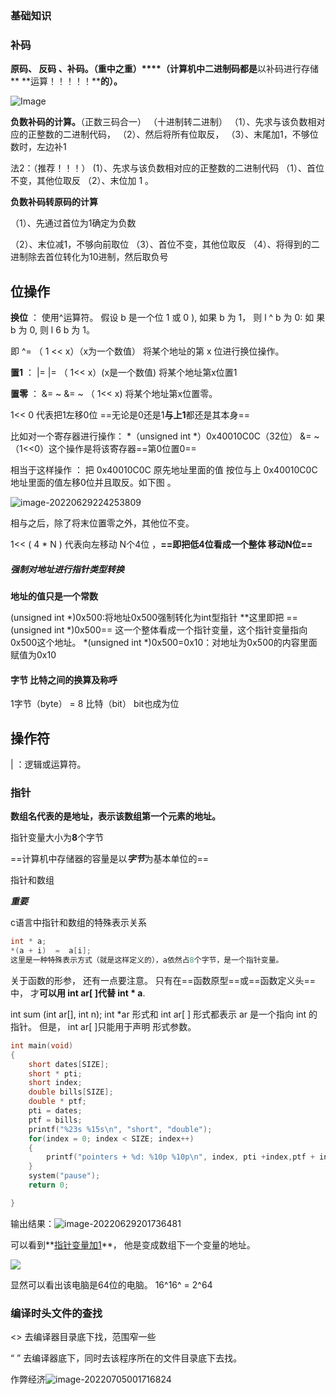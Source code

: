 ### 基础知识

### 补码

**原码、 反码 、补码。（重中之重）****（计算机中二进制码都是**以补码进行存储** **运算！！！！！****的）。**

![Image](C:\Users\TIANFU~1\AppData\Local\Temp\Image.png)

**负数补码的计算。**（正数三码合一）
（十进制转二进制）
（1）、先求与该负数相对应的正整数的二进制代码，
（2）、然后将所有位取反，
（3）、末尾加1，不够位数时，左边补1

法2：（推荐！！！）
  (1）、先求与该负数相对应的正整数的二进制代码
（1）、首位不变，其他位取反
（2）、末位加 1 。

**负数补码转原码的计算**

（1）、先通过首位为1确定为负数

（2）、末位减1，不够向前取位
（3）、首位不变，其他位取反
（4）、将得到的二进制除去首位转化为10进制，然后取负号





## 位操作

**换位**  ：   使用^运算符。     假设 b 是一个位 1 或 0 ), 如果 b 为 1， 则  l ^ b 为 0: 如 果 b 为 0, 则 l 6 b 为 1。   

即    ^=   （ 1 <<  x）（x为一个数值）          将某个地址的第   x    位进行换位操作。



**置1**   ：   |=                             |=  （ 1<< x）(x是一个数值)     将某个地址第x位置1 



**置零**    ： &=  ~                            &= ~ （ 1<<  x)        将某个地址第x位置零。

1<< 0   代表把1左移0位           ==无论是0还是1**与上1**都还是其本身==

比如对一个寄存器进行操作：   *（unsigned int *）0x40010C0C（32位）   &=   ~（1<<0）这个操作是将该寄存器==第0位置0==

相当于这样操作  ：   把  0x40010C0C    原先地址里面的值    按位与上     0x40010C0C    地址里面的值左移0位并且取反。如下图   。

![image-20220629224253809](C:\Users\tianfuqiang\AppData\Roaming\Typora\typora-user-images\image-20220629224253809.png)

相与之后，除了将末位置零之外，其他位不变。



1<< ( 4 * N )   代表向左移动       N个4位    ，**==即把低4位看成一个整体   移动N位==**



##### 强制对地址进行指针类型转换

**地址的值只是一个常数**

(unsigned int *)0x500:将地址0x500强制转化为int型指针   **这里即把  ==(unsigned int *)0x500==  这一个整体看成一个指针变量，这个指针变量指向0x500这个地址。
*(unsigned int *)0x500=0x10：对地址为0x500的内容里面赋值为0x10



#### 字节  比特之间的换算及称呼

1字节（byte） =  8 比特（bit）   bit也成为位



## 操作符

| ：逻辑或运算符。

### 指针

**数组名代表的是地址，表示该数组第一个元素的地址。**



指针变量大小为**8**个字节



==计算机中存储器的容量是以***字节***为基本单位的==

指针和数组

***重要***

c语言中指针和数组的特殊表示关系

```c
int * a;
*(a + i)  =  a[i];
这里是一种特殊表示方式（就是这样定义的），a依然占8个字节，是一个指针变量。
```

关于函数的形参， 还有一点要注意。 只有在==函数原型==或==函数定义头==中， 才**可以用 int ar[ ]代替 int *  a**.

int sum (int ar[], int n);
int *ar 形式和 int ar[ ] 形式都表示 ar 是一个指向 int 的指针。 但是， int ar[ ]只能用于声明
形式参数。  





```c
int main(void)
{
    short dates[SIZE];
    short * pti;
    short index;
    double bills[SIZE];
    double * ptf;
    pti = dates;
    ptf = bills;
    printf("%23s %15s\n", "short", "double");
    for(index = 0; index < SIZE; index++)
    {
        printf("pointers + %d: %10p %10p\n", index, pti +index,ptf + index);
    }
    system("pause");
    return 0;

}
```

输出结果：![image-20220629201736481](C:\Users\tianfuqiang\AppData\Roaming\Typora\typora-user-images\image-20220629201736481.png)



可以看到**<u>指针变量加1</u>**，  他是变成数组下一个变量的地址。

![](C:\Users\tianfuqiang\AppData\Roaming\Typora\typora-user-images\image-20220629201920260.png)

显然可以看出该电脑是64位的电脑。   16^16^ = 2^64



### 编译时头文件的查找

<>    去编译器目录底下找，范围窄一些

“   ”     去编译器底下，同时去该程序所在的文件目录底下去找。







作弊经济![image-20220705001716824](E:\software\Typora\markdown笔记\编程学习\c语言学习.assets\image-20220705001716824.png)


